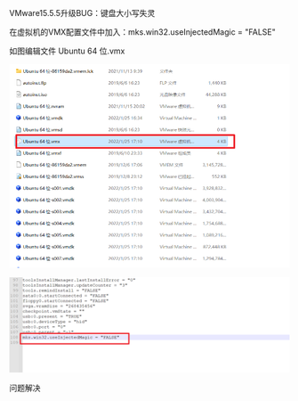 VMware15.5.5升级BUG：键盘大小写失灵

在虚拟机的VMX配置文件中加入：mks.win32.useInjectedMagic = "FALSE"

如图编辑文件 Ubuntu 64 位.vmx 

![image-20220906211529286](https://raw.githubusercontent.com/wg1217/picbed/main/202209132330625.png)

![image-20220906211509606](https://raw.githubusercontent.com/wg1217/picbed/main/202209132330626.png)



问题解决




